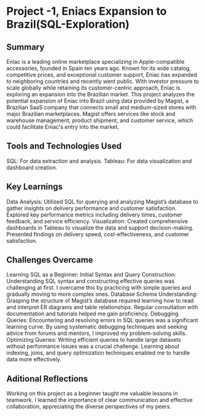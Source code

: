 # Project -1, Eniacs Expansion to Brazil(SQL-Exploration)
## Summary
Eniac is a leading online marketplace specializing in Apple-compatible accessories, founded in Spain ten years ago. Known for its wide catalog, competitive prices, and exceptional customer support, Eniac has expanded to neighboring countries and recently went public. With investor pressure to scale globally while retaining its customer-centric approach, Eniac is exploring an expansion into the Brazilian market.
This project analyzes the potential expansion of Eniac into Brazil using data provided by Magist, a Brazilian SaaS company that connects small and medium-sized stores with major Brazilian marketplaces. Magist offers services like stock and warehouse management, product shipment, and customer service, which could facilitate Eniac's entry into the market.
## Tools and Technologies Used
SQL: For data extraction and analysis.
Tableau: For data visualization and dashboard creation.
## Key Learnings
Data Analysis:
Utilized SQL for querying and analyzing Magist’s database to gather insights on delivery performance and customer satisfaction.
Explored key performance metrics including delivery times, customer feedback, and service efficiency.
Visualization:
Created comprehensive dashboards in Tableau to visualize the data and support decision-making.
Presented findings on delivery speed, cost-effectiveness, and customer satisfaction.
## Challenges Overcame
Learning SQL as a Beginner:
Initial Syntax and Query Construction: Understanding SQL syntax and constructing effective queries was challenging at first. I overcame this by practicing with simple queries and gradually moving to more complex ones.
Database Schema Understanding: Grasping the structure of Magist’s database required learning how to read and interpret ER diagrams and table relationships. Regular consultation with documentation and tutorials helped me gain proficiency.
Debugging Queries: Encountering and resolving errors in SQL queries was a significant learning curve. By using systematic debugging techniques and seeking advice from forums and mentors, I improved my problem-solving skills.
Optimizing Queries: Writing efficient queries to handle large datasets without performance issues was a crucial challenge. Learning about indexing, joins, and query optimization techniques enabled me to handle data more effectively.
## Aditional Reflections
Working on this project as a beginner taught me valuable lessons in teamwork. I learned the importance of clear communication and effective collaboration, appreciating the diverse perspectives of my peers.
